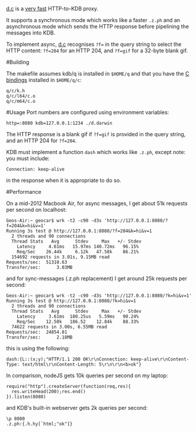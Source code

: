 [d.c](d.c) is a [very fast](#performance) HTTP-to-KDB proxy.

It supports a synchronous mode which works like a faster `.z.ph` and an asynchronous mode
which sends the HTTP response before pipelining the messages into KDB.

To implement async, [d.c](d.c#L65) recognises `?f=` in the query string to select the
HTTP content: `?f=204` for an HTTP 204, and `?f=gif` for a 32-byte blank gif.

#Building

The makefile assumes kdb/q is installed in `$HOME/q` and that you have
the [C bindings](http://kx.com/q/d/c.htm) installed in `$HOME/q/c`:

    q/c/k.h
    q/c/l64/c.o
    q/c/m64/c.o

#Usage
Port numbers are configured using environment variables:

    http=:8080 kdb=127.0.0.1:1234 ./d.darwin

The HTTP response is a blank gif if `?f=gif` is provided in the query string,
and an HTTP 204 for `?f=204`.

KDB must implement a function `dash` which works like `.z.ph`, except note: you must include:

    Connection: keep-alive

in the response when it is appropriate to do so.

#Performance

On a mid-2012 Macbook Air, for async messages, I get about 51k requests per second on localhost:

    Geos-Air:~ geocar$ wrk -t2 -c90 -d3s 'http://127.0.0.1:8080/?f=204&k=hi&v=1'
    Running 3s test @ http://127.0.0.1:8080/?f=204&k=hi&v=1
      2 threads and 90 connections
      Thread Stats   Avg      Stdev     Max   +/- Stdev
        Latency     4.61ms   15.97ms 140.72ms   96.15%
        Req/Sec    26.44k     6.12k   47.58k    86.21%
      154692 requests in 3.01s, 9.15MB read
    Requests/sec:  51310.63
    Transfer/sec:      3.03MB

and for sync-messages (.z.ph replacement) I get around 25k requests per second:

    Geos-Air:~ geocar$ wrk -t2 -c90 -d3s 'http://127.0.0.1:8080/?k=hi&v=1'
    Running 3s test @ http://127.0.0.1:8080/?k=hi&v=1
      2 threads and 90 connections
      Thread Stats   Avg      Stdev     Max   +/- Stdev
        Latency     3.61ms  180.25us   5.59ms   90.24%
        Req/Sec    12.50k   186.52    12.84k    88.33%
      74622 requests in 3.00s, 6.55MB read
    Requests/sec:  24854.81
    Transfer/sec:      2.18MB

this is using the following:

    dash:{L::(x;y);"HTTP/1.1 200 OK\r\nConnection: keep-alive\r\nContent-Type: text/html\r\nContent-Length: 5\r\n\r\n<b>ok"}

In comparison, nodeJS gets 10k queries per second on my laptop:

    require("http").createServer(function(req,res){
      res.writeHead(200);res.end()
    }).listen(8080)

and KDB's built-in webserver gets 2k queries per second:

    \p 8080
    .z.ph:{.h.hy[`html;"ok"]}

